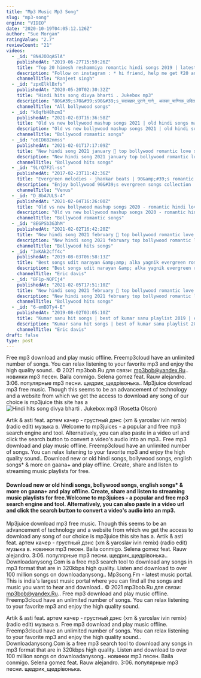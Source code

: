 ```yaml
---
title: "Mp3 Music Mp3 Song"
slug: "mp3-song"
engine: "VIDEO"
date: "2020-10-19T04:05:12.126Z"
author: "Sue Morgan"
ratingValue: "2.7"
reviewCount: "21"
videos:
  - _id: "8N4JOOqASlA"
    publishedAt: "2019-06-27T15:59:26Z"
    title: "Top 20 himesh reshammiya romantic hindi songs 2019 | latest bollywood songs collection - himesh vo1"
    description: "Follow on instagram : * hi friend, help me get ₹20 and you can get ₹50!* *trust me it&#39;s 100% real!"
    channelTitle: "Ranjeet singh"
  - _id: "zpxElklBxfs"
    publishedAt: "2020-05-20T02:30:32Z"
    title: "Hindi hits song divya bharti . Jukebox mp3"
    description: "80&#39;s70&#39;s90&#39;s_सदाबहार_पुराने_गाने_ अलका_याग्निक_उदित_नारायण_लता_मंगेशकर_कुमार_सानू(360p).Mp4, ranjeet sings,love"
    channelTitle: "All bollywood songs"
  - _id: "k0qfbH8hzmI"
    publishedAt: "2021-02-03T16:36:58Z"
    title: "Old vs new bollywood mashup songs 2021 | old hindi songs mashup live_romantic songs_bollywood mashup"
    description: "Old vs new bollywood mashup songs 2021 | old hindi songs mashup live_romantic songs_bollywood mashup aspl5850 hello! thanks for supporting"
    channelTitle: "Bollywood romantic songs"
  - _id: "o6ID6B2nmss"
    publishedAt: "2021-02-01T17:17:09Z"
    title: "New hindi song 2021 january 💖 top bollywood romantic love songs 2021 💖 best indian songs 2021"
    description: "New hindi song 2021 january top bollywood romantic love songs 2021 best indian songs 2021"
    channelTitle: "Bollywood hits songs"
  - _id: "9LrQ7F2l-ss"
    publishedAt: "2017-02-23T11:42:36Z"
    title: "Evergreen melodies - jhankar beats | 90&amp;#39;s romantic love songs | jukebox | hindi love songs"
    description: "Enjoy bollywood 90&#39;s evergreen songs collection : for bollywood romantic unforgettable : enjoy bollywood best"
    channelTitle: "Venus"
  - _id: "D_8bA7ULS-4"
    publishedAt: "2021-02-04T16:26:00Z"
    title: "Old vs new bollywood mashup songs 2020 - romantic hindi love mashup_90s hindi remix mashup"
    description: "Old vs new bollywood mashup songs 2020 - romantic hindi love mashup_90s hindi remix mashup aspl5850 hello! thanks for supporting hindi"
    channelTitle: "Bollywood romantic songs"
  - _id: "8EGPSb3G3hM"
    publishedAt: "2021-02-02T16:42:20Z"
    title: "New hindi song 2021 february 💖 top bollywood romantic love songs 2021 💖 best indian songs 2021"
    description: "New hindi song 2021 february top bollywood romantic love songs 2021 best indian songs 2021"
    channelTitle: "Bollywood hits songs"
  - _id: "3xKAk2cff4c"
    publishedAt: "2019-08-03T06:58:13Z"
    title: "Best songs udit narayan &amp;amp; alka yagnik evergreen romantic songs awesome duets - superhit jukebox"
    description: "Best songs udit narayan &amp; alka yagnik evergreen romantic songs awesome duets - superhit jukebox best songs udit narayan &amp; alka yagnik"
    channelTitle: "Eric davis"
  - _id: "BF1p-NQPIj4"
    publishedAt: "2021-02-05T17:51:10Z"
    title: "New hindi song 2021 february 💖 top bollywood romantic love songs 2021 💖 best indian songs 2021"
    description: "New hindi song 2021 february top bollywood romantic love songs 2021 best indian songs 2021"
    channelTitle: "Bollywood hits songs"
  - _id: "6-emBDTy4-E"
    publishedAt: "2019-08-02T03:05:10Z"
    title: "Kumar sanu hit songs | best of kumar sanu playlist 2019 | evergreen unforgettable melodies"
    description: "Kumar sanu hit songs | best of kumar sanu playlist 2019 | evergreen unforgettable melodies kumar sanu hit songs | best of kumar sanu playlist 2019"
    channelTitle: "Eric davis"
draft: false
type: post
---
```


Free mp3 download and play music offline. Freemp3cloud have an unlimited number of songs. You can relax listening to your favorite mp3 and enjoy the high quality sound.. © 2021 mp3bob.Ru для связи: mp3bob@yandex.Ru.. новинки mp3 песен. Baila conmigo. Selena gomez feat. Rauw alejandro. 3:06. популярные mp3 песни. щедрик_щедрівонька.. Mp3juice download mp3 free music. Though this seems to be an advancement of technology and a website from which we get the access to download any song of our choice is mp3juice this site has a
![Hindi hits song divya bharti . Jukebox mp3 (Rosetta Olson)](https://i.ytimg.com/vi/zpxElklBxfs/hqdefault.jpg "Hindi hits song divya bharti . Jukebox mp3 (Mason Frazier)")

Artik &amp; asti feat. артем качер - грустный дэнс (xm &amp; yaroslav ivin remix) (radio edit) музыка в. Welcome to mp3juices - a popular and free mp3 search engine and tool. Alternatively, you can also paste in a video url and click the search button to convert a video&#39;s audio into an mp3.. Free mp3 download and play music offline. Freemp3cloud have an unlimited number of songs. You can relax listening to your favorite mp3 and enjoy the high quality sound.. Download new or old hindi songs, bollywood songs, english songs* &amp; more on gaana+ and play offline. Create, share and listen to streaming music playlists for free.
<!--inArticleAds-->

<!--galleryOne-->

#### Download new or old hindi songs, bollywood songs, english songs* & more on gaana+ and play offline. Create, share and listen to streaming music playlists for free.Welcome to mp3juices - a popular and free mp3 search engine and tool. Alternatively, you can also paste in a video url and click the search button to convert a video&#39;s audio into an mp3.
<!--inArticleAds-->

<!--galleryTwo-->

Mp3juice download mp3 free music. Though this seems to be an advancement of technology and a website from which we get the access to download any song of our choice is mp3juice this site has a. Artik &amp; asti feat. артем качер - грустный дэнс (xm &amp; yaroslav ivin remix) (radio edit) музыка в. новинки mp3 песен. Baila conmigo. Selena gomez feat. Rauw alejandro. 3:06. популярные mp3 песни. щедрик_щедрівонька.. Downloadanysong.Com is a free mp3 search tool to download any songs in mp3 format that are in 320kbps high quality. Listen and download to over 100 million songs on downloadanysong.. Mp3song.Fm - latest music portal. This is india&#39;s largest music portal where you can find all the songs and music you want to hear and download.. © 2021 mp3bob.Ru для связи: mp3bob@yandex.Ru.. Free mp3 download and play music offline. Freemp3cloud have an unlimited number of songs. You can relax listening to your favorite mp3 and enjoy the high quality sound.
<!--galleryThree-->

Artik &amp; asti feat. артем качер - грустный дэнс (xm &amp; yaroslav ivin remix) (radio edit) музыка в. Free mp3 download and play music offline. Freemp3cloud have an unlimited number of songs. You can relax listening to your favorite mp3 and enjoy the high quality sound.. Downloadanysong.Com is a free mp3 search tool to download any songs in mp3 format that are in 320kbps high quality. Listen and download to over 100 million songs on downloadanysong.. новинки mp3 песен. Baila conmigo. Selena gomez feat. Rauw alejandro. 3:06. популярные mp3 песни. щедрик_щедрівонька.